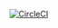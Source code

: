 [![CircleCI](https://circleci.com/gh/SudarsonS/Challenge.svg?style=svg)](https://circleci.com/gh/SudarsonS/Challenge)
